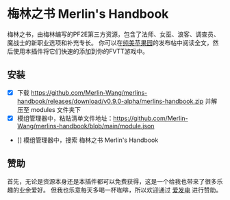 # 梅林之书 Merlin's Handbook

梅林之书，由梅林编写的PF2E第三方资源，包含了法师、女巫、浪客、调查员、魔战士的新职业选项和补充专长。
你可以在[纯美苹果园](https://www.goddessfantasy.net/bbs/index.php?topic=137861.0)的发布帖中阅读全文，然后使用本插件将它们快速的添加到你的FVTT游戏中。

## 安装

- [x] 下载 https://github.com/Merlin-Wang/merlins-handbook/releases/download/v0.9.0-alpha/merlins-handbook.zip 并解压至 modules 文件夹下
- [x] 模组管理器中，粘贴清单文件地址：https://github.com/Merlin-Wang/merlins-handbook/blob/main/module.json 
- [] 模组管理器中，搜索 梅林之书 Merlin's Handbook


## 赞助

首先，无论是资源本身还是本插件都可以免费获得，这是一个给我也带来了很多乐趣的业余爱好。
但我也乐意每天多喝一杯咖啡，所以欢迎通过 [爱发电](https://afdian.net/a/merlin) 进行赞助。
